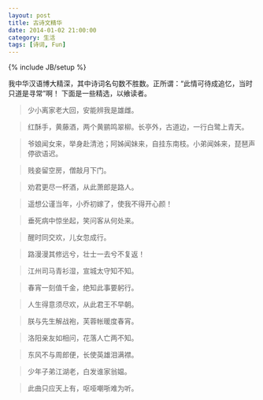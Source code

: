 ```yaml
---
layout: post
title: 古诗文精华
date: 2014-01-02 21:00:00
category: 生活
tags: [诗词, Fun]
---
```

{% include JB/setup %}

我中华汉语博大精深，其中诗词名句数不胜数。正所谓：“此情可待成追忆，当时只道是寻常”啊！
下面是一些精选，以飨读者。

<!--more-->
> 少小离家老大回，安能辨我是雄雌。

> 红酥手，黄藤酒，两个黄鹂鸣翠柳。长亭外，古道边，一行白鹭上青天。

> 爷娘闻女来，举身赴清池；阿姊闻妹来，自挂东南枝。小弟闻姊来，琵琶声停欲语迟。

> 贱妾留空房，僧敲月下门。

> 劝君更尽一杯酒，从此萧郎是路人。

> 遥想公谨当年，小乔初嫁了，使我不得开心颜！

> 垂死病中惊坐起，笑问客从何处来。

> 醒时同交欢，儿女忽成行。

> 路漫漫其修远兮，壮士一去兮不复返！

> 江州司马青衫湿，宣城太守知不知。

> 春宵一刻值千金，绝知此事要躬行。

> 人生得意须尽欢，从此君王不早朝。

> 朕与先生解战袍，芙蓉帐暖度春宵。

> 洛阳亲友如相问，花落人亡两不知。

> 东风不与周郎便，长使英雄泪满襟。

> 少年子弟江湖老，白发谁家翁媪。

> 此曲只应天上有，呕哑嘲哳难为听。